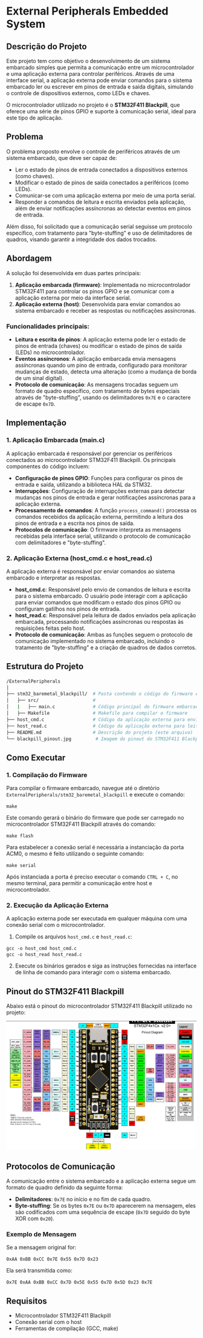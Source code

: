 # External Peripherals Embedded System

## Descrição do Projeto

Este projeto tem como objetivo o desenvolvimento de um sistema embarcado simples que permita a comunicação entre um microcontrolador e uma aplicação externa para controlar periféricos. Através de uma interface serial, a aplicação externa pode enviar comandos para o sistema embarcado ler ou escrever em pinos de entrada e saída digitais, simulando o controle de dispositivos externos, como LEDs e chaves.

O microcontrolador utilizado no projeto é o **STM32F411 Blackpill**, que oferece uma série de pinos GPIO e suporte à comunicação serial, ideal para este tipo de aplicação.

## Problema

O problema proposto envolve o controle de periféricos através de um sistema embarcado, que deve ser capaz de:
- Ler o estado de pinos de entrada conectados a dispositivos externos (como chaves).
- Modificar o estado de pinos de saída conectados a periféricos (como LEDs).
- Comunicar-se com uma aplicação externa por meio de uma porta serial.
- Responder a comandos de leitura e escrita enviados pela aplicação, além de enviar notificações assíncronas ao detectar eventos em pinos de entrada.

Além disso, foi solicitado que a comunicação serial seguisse um protocolo específico, com tratamento para "byte-stuffing" e uso de delimitadores de quadros, visando garantir a integridade dos dados trocados.

## Abordagem

A solução foi desenvolvida em duas partes principais:
1. **Aplicação embarcada (firmware)**: Implementada no microcontrolador STM32F411 para controlar os pinos GPIO e se comunicar com a aplicação externa por meio da interface serial.
2. **Aplicação externa (host)**: Desenvolvida para enviar comandos ao sistema embarcado e receber as respostas ou notificações assíncronas.

### Funcionalidades principais:

- **Leitura e escrita de pinos**: A aplicação externa pode ler o estado de pinos de entrada (chaves) ou modificar o estado de pinos de saída (LEDs) no microcontrolador.
- **Eventos assíncronos**: A aplicação embarcada envia mensagens assíncronas quando um pino de entrada, configurado para monitorar mudanças de estado, detecta uma alteração (como a mudança de borda de um sinal digital).
- **Protocolo de comunicação**: As mensagens trocadas seguem um formato de quadro específico, com tratamento de bytes especiais através de "byte-stuffing", usando os delimitadores `0x7E` e o caractere de escape `0x7D`.

## Implementação

### 1. Aplicação Embarcada (main.c)
A aplicação embarcada é responsável por gerenciar os periféricos conectados ao microcontrolador STM32F411 Blackpill. Os principais componentes do código incluem:

- **Configuração de pinos GPIO**: Funções para configurar os pinos de entrada e saída, utilizando a biblioteca HAL da STM32.
- **Interrupções**: Configuração de interrupções externas para detectar mudanças nos pinos de entrada e gerar notificações assíncronas para a aplicação externa.
- **Processamento de comandos**: A função `process_command()` processa os comandos recebidos da aplicação externa, permitindo a leitura dos pinos de entrada e a escrita nos pinos de saída.
- **Protocolos de comunicação**: O firmware interpreta as mensagens recebidas pela interface serial, utilizando o protocolo de comunicação com delimitadores e "byte-stuffing".

### 2. Aplicação Externa (host_cmd.c e host_read.c)
A aplicação externa é responsável por enviar comandos ao sistema embarcado e interpretar as respostas.

- **host_cmd.c**: Responsável pelo envio de comandos de leitura e escrita para o sistema embarcado. O usuário pode interagir com a aplicação para enviar comandos que modificam o estado dos pinos GPIO ou configuram gatilhos nos pinos de entrada.
- **host_read.c**: Responsável pela leitura de dados enviados pela aplicação embarcada, processando notificações assíncronas ou respostas às requisições feitas pelo host.
- **Protocolo de comunicação**: Ambas as funções seguem o protocolo de comunicação implementado no sistema embarcado, incluindo o tratamento de "byte-stuffing" e a criação de quadros de dados corretos.

## Estrutura do Projeto

```bash
/ExternalPeripherals
│
├── stm32_baremetal_blackpill/  # Pasta contendo o código do firmware e Makefile para o STM32F411 Blackpill
│   ├── src/                    # 
│   |   ├── main.c              # Código principal do firmware embarcado
│   ├── Makefile                # Makefile para compilar o firmware
├── host_cmd.c                  # Código da aplicação externa para envio de comandos
├── host_read.c                 # Código da aplicação externa para leitura de dados
├── README.md                   # Descrição do projeto (este arquivo)
└── blackpill_pinout.jpg         # Imagem do pinout do STM32F411 Blackpill
```

## Como Executar

### 1. Compilação do Firmware
Para compilar o firmware embarcado, navegue até o diretório `ExternalPeripherals/stm32_baremetal_blackpill` e execute o comando:
```
make
```
Este comando gerará o binário do firmware que pode ser carregado no microcontrolador STM32F411 Blackpill através do comando:
```
make flash
```
Para estabelecer a conexão serial é necessária a instanciação da porta ACM0, o mesmo é feito utilizando o seguinte comando:
```
make serial
```
Após instanciada a porta é preciso executar o comando ```CTRL + C```, no mesmo terminal, para permitir a comunicação entre host e microcontrolador.

### 2. Execução da Aplicação Externa
A aplicação externa pode ser executada em qualquer máquina com uma conexão serial com o microcontrolador.

1. Compile os arquivos `host_cmd.c` e `host_read.c`:
```
gcc -o host_cmd host_cmd.c
gcc -o host_read host_read.c
```

2. Execute os binários gerados e siga as instruções fornecidas na interface de linha de comando para interagir com o sistema embarcado.

## Pinout do STM32F411 Blackpill

Abaixo está o pinout do microcontrolador STM32F411 Blackpill utilizado no projeto:

![Pinout STM32F411 Blackpill](blackpill_pinout.jpg)

## Protocolos de Comunicação

A comunicação entre o sistema embarcado e a aplicação externa segue um formato de quadro definido da seguinte forma:

- **Delimitadores**: `0x7E` no início e no fim de cada quadro.
- **Byte-stuffing**: Se os bytes `0x7E` ou `0x7D` aparecerem na mensagem, eles são codificados com uma sequência de escape (`0x7D` seguido do byte XOR com `0x20`).

### Exemplo de Mensagem

Se a mensagem original for:

```
0xAA 0xBB 0xCC 0x7E 0x55 0x7D 0x23
```

Ela será transmitida como:

```
0x7E 0xAA 0xBB 0xCC 0x7D 0x5E 0x55 0x7D 0x5D 0x23 0x7E
```

## Requisitos

- Microcontrolador STM32F411 Blackpill
- Conexão serial com o host
- Ferramentas de compilação (GCC, make)
